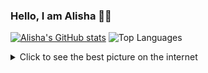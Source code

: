 ### Hello, I am Alisha 👋🙂

[![Alisha's GitHub stats](https://github-readme-stats.vercel.app/api?username=AlishaAng)](https://github.com/anuraghazra/github-readme-stats) 
![Top Languages](https://github-readme-stats.vercel.app/api/top-langs/?username=AlishaAng&layout=compact)


<details>
  <summary>Click to see the best picture on the internet</summary>
  <img src="https://github.com/AlishaAng/AlishaAng/blob/master/images/cats.jpg?raw=true" alt="cute cats" width="300">
</details>

